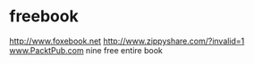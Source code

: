 # freebook
http://www.foxebook.net
http://www.zippyshare.com/?invalid=1
www.PacktPub.com  nine free entire book
